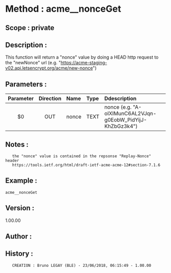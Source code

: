 ﻿# **Method :** acme__nonceGet## **Scope :** private## **Description :** This function will return a "nonce" value by doing a HEAD http request to the "newNonce" url (e.g. "https://acme-staging-v02.api.letsencrypt.org/acme/new-nonce")## **Parameters :** | Parameter | Direction | Name | Type | Ddescription | |:----:|:----:|:----|:----|:----| | $0 | OUT | nonce | TEXT | nonce (e.g. "A-oIXIMunC6AL2VJqn-g0EobW_PidYijJ-KhZbGz3k4") | ## **Notes :**        the "nonce" value is contained in the repsonse "Replay-Nonce" header       https://tools.ietf.org/html/draft-ietf-acme-acme-12#section-7.1.6## **Example :** ```acme__nonceGet```## **Version :** 1.00.00## **Author :** ## **History :**         CREATION : Bruno LEGAY (BLE) - 23/06/2018, 06:15:49 - 1.00.00